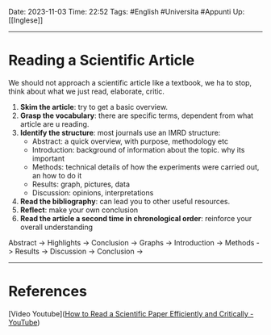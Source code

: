 Date: 2023-11-03
Time: 22:52
Tags: #English #Universita #Appunti 
Up: [[Inglese]]

---
# Reading a Scientific Article

We should not approach a scientific article like a textbook, we ha to stop, think about what we just read, elaborate, critic.
1. **Skim the article**: try to get a basic overview.
2. **Grasp the vocabulary**: there are specific terms, dependent from what article are u reading.
3. **Identify the structure**: most journals use an IMRD structure:
	- Abstract: a quick overview, with purpose, methodology etc
	- Introduction: background of information about the topic. why its important
	- Methods: technical details of how the experiments were carried out, an how to do it
	- Results: graph, pictures, data
	- Discussion: opinions, interpretations
4. **Read the bibliography**: can lead you to other useful resources.
5. **Reflect**: make your own conclusion
6. **Read the article a second time in chronological order**: reinforce your overall understanding

Abstract -> Highlights -> Conclusion -> Graphs -> Introduction -> Methods -> Results -> Discussion -> Conclusion ->

---
# References

[Video Youtube]([How to Read a Scientific Paper Efficiently and Critically - YouTube](https://www.youtube.com/watch?v=lXJeU2dzzWo&ab_channel=ScientificWritingwithKarenL.McKee))

